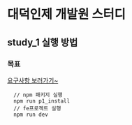 # 대덕인제 개발원 스터디


## study_1 실행 방법

### 목표
<a href="https://www.notion.so/honey-kikiki/Spring-boot-React-199f122224bf80b3bf1cd4516f310b48" target="_blank">요구사항 보러가기~</a>

```
  // npm 패키지 실행
  npm run p1_install
  // fe프로젝트 실행
  npm run dev
```